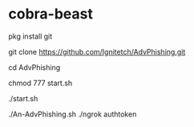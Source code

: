 # cobra-beast
pkg install git

git clone https://github.com/Ignitetch/AdvPhishing.git
 
cd AdvPhishing

chmod 777 start.sh

./start.sh

./An-AdvPhishing.sh
./ngrok authtoken
